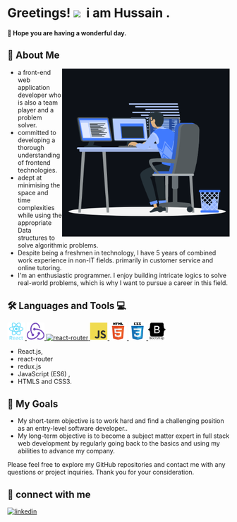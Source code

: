 # Greetings! <img src="https://media.giphy.com/media/hvRJCLFzcasrR4ia7z/giphy.gif" width="28">&nbsp; i am Hussain . 
#### 🌈 Hope you are having a wonderful day.  

## 🚀 About Me
<img align="right" alt="GIF" src="https://github.com/iamhussainrizvi/iamhussainrizvi/blob/main/javascript.gif" width="380" />


- a front-end web application developer who is also a team player and a problem solver.
- committed to developing a thorough understanding of frontend technologies.
- adept at minimising the space and time complexities while using the appropriate Data structures to solve algorithmic problems. 
- Despite being a freshmen in technology, I have 5 years of combined work experience in non-IT fields. primarily in customer service and online tutoring.
- I'm an enthusiastic programmer. I enjoy building intricate logics to solve real-world problems, which is why I want to pursue a career in this field.


## 🛠️ Languages and Tools 💻
<p align="left"> 
<a href="https://reactjs.org/" target="_blank" rel="noreferrer"> <img src="https://raw.githubusercontent.com/devicons/devicon/master/icons/react/react-original-wordmark.svg" alt="react" width="40" height="40"/> </a>
<a href="https://redux.js.org" target="_blank" rel="noreferrer"> <img src="https://raw.githubusercontent.com/devicons/devicon/master/icons/redux/redux-original.svg" alt="redux" width="40" height="40"/> </a>
<a href="https://reactrouter.com/en/main" target="_blank" rel="noreferer"> <img src="https://www.svgrepo.com/show/354262/react-router.svg" alt="react-router" width="40" height="40"/> </a>
<a href="https://developer.mozilla.org/en-US/docs/Web/JavaScript" target="_blank" rel="noreferrer"> <img src="https://raw.githubusercontent.com/devicons/devicon/master/icons/javascript/javascript-original.svg" alt="javascript" width="40" height="40"/> </a>
<a href="https://www.w3.org/html/" target="_blank" rel="noreferrer"> <img src="https://raw.githubusercontent.com/devicons/devicon/master/icons/html5/html5-original-wordmark.svg" alt="html5" width="40" height="40"/> </a>
<a href="https://www.w3schools.com/css/" target="_blank" rel="noreferrer"> <img src="https://raw.githubusercontent.com/devicons/devicon/master/icons/css3/css3-original-wordmark.svg" alt="css3" width="40" height="40"/> </a>
<a href="https://getbootstrap.com" target="_blank" rel="noreferrer"> <img src="https://raw.githubusercontent.com/devicons/devicon/master/icons/bootstrap/bootstrap-plain-wordmark.svg" alt="bootstrap" width="40" height="40"/> </a>
</p>



- React.js, 
- react-router
- redux.js
- JavaScript (ES6) , 
- HTMLS and CSS3. 


## 🎯 My Goals 
- My short-term objective is to work hard and find a challenging position as an entry-level software developer.. 
- My long-term objective is to become a subject matter expert in full stack web development by regularly going back to the basics and using my abilities to advance my company.


Please feel free to explore my GitHub repositories and contact me with any questions or project inquiries. Thank you for your consideration.
## 🔗 connect with me
[![linkedin](https://img.shields.io/badge/linkedin-0A66C2?style=for-the-badge&logo=linkedin&logoColor=white)](https://www.linkedin.com/in/kalbe-hussain-rizvi/)

<!--
**iamhussainrizvi/iamhussainrizvi** is a ✨ _special_ ✨ repository because its `README.md` (this file) appears on your GitHub profile.

Here are some ideas to get you started:

- 🔭 I’m currently working on ...
- 🌱 I’m currently learning ...
- 👯 I’m looking to collaborate on ...
- 🤔 I’m looking for help with ...
- 💬 Ask me about ...
- 📫 How to reach me: ...
- 😄 Pronouns: ...
- ⚡ Fun fact: ...
-->
